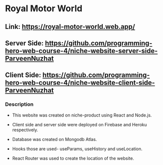 # Royal Motor World

## Link: https://royal-motor-world.web.app/

## Server Side: https://github.com/programming-hero-web-course-4/niche-website-server-side-ParveenNuzhat

## Client Side: https://github.com/programming-hero-web-course-4/niche-website-client-side-ParveenNuzhat


### Description 

* This website was created on niche-product using React and Node.js.

* Client side and server side were deployed on Firebase and Heroku respectively.

* Database was created on Mongodb Atlas.

* Hooks those are used- useParams, useHistory and useLocation.

* React Router was used to create the location of the website. 